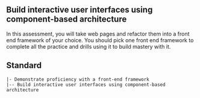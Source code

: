 ## Build interactive user interfaces using component-based architecture

In this assessment, you will take web pages and refactor them into a front end framework of your choice. You should pick one front end framework to complete all the practice and drills using it to build mastery with it.

## Standard

```
|- Demonstrate proficiency with a front-end framework
|-- Build interactive user interfaces using component-based architecture
```
